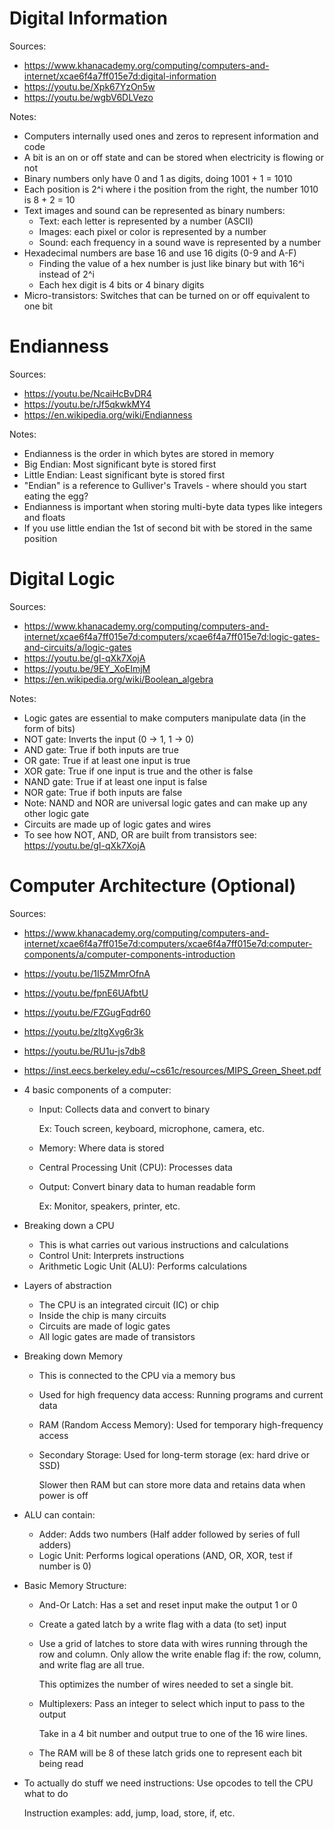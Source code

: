 # Digital Information

Sources:
- https://www.khanacademy.org/computing/computers-and-internet/xcae6f4a7ff015e7d:digital-information
- https://youtu.be/Xpk67YzOn5w
- https://youtu.be/wgbV6DLVezo

Notes:
- Computers internally used ones and zeros to represent information and code
- A bit is an on or off state and can be stored when electricity is flowing or not
- Binary numbers only have 0 and 1 as digits, doing 1001 + 1 = 1010
- Each position is 2^i where i the position from the right, the number 1010 is 8 + 2 = 10
- Text images and sound can be represented as binary numbers:
    - Text: each letter is represented by a number (ASCII)
    - Images: each pixel or color is represented by a number
    - Sound: each frequency in a sound wave is represented by a number
- Hexadecimal numbers are base 16 and use 16 digits (0-9 and A-F)
    - Finding the value of a hex number is just like binary but with 16^i instead of 2^i
    - Each hex digit is 4 bits or 4 binary digits
- Micro-transistors: Switches that can be turned on or off equivalent to one bit

# Endianness

Sources:
- https://youtu.be/NcaiHcBvDR4
- https://youtu.be/rJf5qkwkMY4
- https://en.wikipedia.org/wiki/Endianness

Notes:
- Endianness is the order in which bytes are stored in memory
- Big Endian: Most significant byte is stored first
- Little Endian: Least significant byte is stored first
- "Endian" is a reference to Gulliver's Travels - where should you start eating the egg?
- Endianness is important when storing multi-byte data types like integers and floats
- If you use little endian the 1st of second bit with be stored in the same position

# Digital Logic

Sources:
- https://www.khanacademy.org/computing/computers-and-internet/xcae6f4a7ff015e7d:computers/xcae6f4a7ff015e7d:logic-gates-and-circuits/a/logic-gates
- https://youtu.be/gI-qXk7XojA
- https://youtu.be/9EY_XoEImjM
- https://en.wikipedia.org/wiki/Boolean_algebra

Notes:
- Logic gates are essential to make computers manipulate data (in the form of bits)
- NOT gate: Inverts the input (0 -> 1, 1 -> 0)
- AND gate: True if both inputs are true
- OR gate: True if at least one input is true
- XOR gate: True if one input is true and the other is false
- NAND gate: True if at least one input is false
- NOR gate: True if both inputs are false
- Note: NAND and NOR are universal logic gates and can make up any other logic gate
- Circuits are made up of logic gates and wires
- To see how NOT, AND, OR are built from transistors see: https://youtu.be/gI-qXk7XojA

# Computer Architecture (Optional)

Sources:
- https://www.khanacademy.org/computing/computers-and-internet/xcae6f4a7ff015e7d:computers/xcae6f4a7ff015e7d:computer-components/a/computer-components-introduction
- https://youtu.be/1I5ZMmrOfnA
- https://youtu.be/fpnE6UAfbtU
- https://youtu.be/FZGugFqdr60
- https://youtu.be/zltgXvg6r3k
- https://youtu.be/RU1u-js7db8
- https://inst.eecs.berkeley.edu/~cs61c/resources/MIPS_Green_Sheet.pdf

- 4 basic components of a computer:
    - Input: Collects data and convert to binary

        Ex: Touch screen, keyboard, microphone, camera, etc.
    - Memory: Where data is stored
    - Central Processing Unit (CPU): Processes data
    - Output: Convert binary data to human readable form

        Ex: Monitor, speakers, printer, etc.
- Breaking down a CPU
    - This is what carries out various instructions and calculations
    - Control Unit: Interprets instructions
    - Arithmetic Logic Unit (ALU): Performs calculations
- Layers of abstraction
    - The CPU is an integrated circuit (IC) or chip
    - Inside the chip is many circuits
    - Circuits are made of logic gates
    - All logic gates are made of transistors
- Breaking down Memory
    - This is connected to the CPU via a memory bus
    - Used for high frequency data access: Running programs and current data
    - RAM (Random Access Memory): Used for temporary high-frequency access
    - Secondary Storage: Used for long-term storage (ex: hard drive or SSD)

        Slower then RAM but can store more data and retains data when power is off
- ALU can contain:
    - Adder: Adds two numbers (Half adder followed by series of full adders)
    - Logic Unit: Performs logical operations (AND, OR, XOR, test if number is 0)
- Basic Memory Structure:
    - And-Or Latch: Has a set and reset input make the output 1 or 0
    - Create a gated latch by a write flag with a data (to set) input
    - Use a grid of latches to store data with wires running through the row and column. Only allow the write enable flag if: the row, column, and write flag are all true.

        This optimizes the number of wires needed to set a single bit.
    - Multiplexers: Pass an integer to select which input to pass to the output

        Take in a 4 bit number and output true to one of the 16 wire lines.
    - The RAM will be 8 of these latch grids one to represent each bit being read
- To actually do stuff we need instructions: Use opcodes to tell the CPU what to do

    Instruction examples: add, jump, load, store, if, etc.